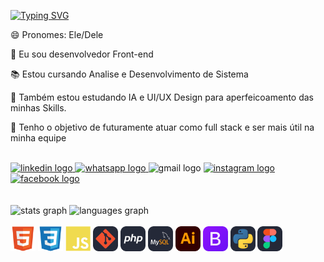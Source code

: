 <p align="left">
  <a href="https://git.io/typing-svg">
    <img src="https://readme-typing-svg.demolab.com?font=Fira+Code&weight=600&size=25&pause=1000&color=ffffff&random=false&width=435&height=40&lines=Ol%C3%A1%2C+eu+sou+André+Marçal!+%E2%98%95%F0%9F%92%BB%F0%9F%8C%9" alt="Typing SVG">
  </a>
</p>


<div align="left">
😄 Pronomes: Ele/Dele <br>
  
🔭 Eu sou desenvolvedor Front-end

📚 Estou cursando Analise e Desenvolvimento de Sistema

🌱 Também estou estudando IA e UI/UX Design para aperfeicoamento das minhas Skills.

💬 Tenho o objetivo de futuramente atuar como full stack e ser mais útil na minha equipe
<br>
<br>
</div>

<div align="left">
  <a href="https://www.linkedin.com/in/andre-mar%C3%A7al-b506b7329/" target="_blank">
    <img src="https://raw.githubusercontent.com/maurodesouza/profile-readme-generator/master/src/assets/icons/social/linkedin/default.svg" width="52" height="40" alt="linkedin logo"  />
  </a>
  <a href="https://w.app/Ms8i7z" target="_blank">
    <img src="https://raw.githubusercontent.com/maurodesouza/profile-readme-generator/master/src/assets/icons/social/whatsapp/default.svg" width="52" height="40" alt="whatsapp logo"  />
  </a>
  <img src="https://raw.githubusercontent.com/maurodesouza/profile-readme-generator/master/src/assets/icons/social/gmail/default.svg" width="52" height="40" alt="gmail logo"  />
  <a href="https://www.instagram.com/andre.marcal/" target="_blank">
    <img src="https://raw.githubusercontent.com/maurodesouza/profile-readme-generator/master/src/assets/icons/social/instagram/default.svg" width="52" height="40" alt="instagram logo"  />
  </a>
  <a href="https://www.facebook.com/andre.oliveira.marcal/" target="_blank">
    <img src="https://raw.githubusercontent.com/maurodesouza/profile-readme-generator/master/src/assets/icons/social/facebook/default.svg" width="52" height="40" alt="facebook logo"  />
  </a>
</div>

<br>
<br>
<div align="left">
  <img src="https://github-readme-stats.vercel.app/api?username=Marcal-Andre&hide_title=false&hide_rank=false&show_icons=true&include_all_commits=true&count_private=true&disable_animations=false&theme=dracula&locale=pt-br&hide_border=false&order=1" height="150" alt="stats graph"  />
  <img src="https://github-readme-stats.vercel.app/api/top-langs?username=Marcal-Andre&locale=en&hide_title=false&layout=compact&card_width=320&langs_count=5&theme=dracula&hide_border=false&order=2" height="150" alt="languages graph"  />
</div>
<br>

  <div style="display: inline_block" align="left">
    
  <img align="center" alt="HTML" height="40" width="40" src="https://raw.githubusercontent.com/devicons/devicon/master/icons/html5/html5-original.svg">
  <img align="center" alt="CSS" height="40" width="40" src="https://raw.githubusercontent.com/devicons/devicon/master/icons/css3/css3-original.svg">
  <img align="center" alt="Js" height="40" width="40" src="https://raw.githubusercontent.com/devicons/devicon/master/icons/javascript/javascript-plain.svg">
  <img align="center" alt="Git" height="40" width="40" src="https://github.com/LelouchFR/skill-icons/raw/main/assets/git-auto.svg">
   <img align="center" alt="PHP" height="40" width="40" src="https://raw.githubusercontent.com/tandpfun/skill-icons/65dea6c4eaca7da319e552c09f4cf5a9a8dab2c8/icons/PHP-Dark.svg">
 <img align="center" alt="MySQL" height="40" width="40" src="https://raw.githubusercontent.com/tandpfun/skill-icons/65dea6c4eaca7da319e552c09f4cf5a9a8dab2c8/icons/MySQL-Dark.svg">
    <img align="center" alt="AI" height="40" width="40" src="https://github.com/LelouchFR/skill-icons/raw/main/assets/illustrator.svg">
    <img align="center" alt="Bootstrap" height="40" width="40" src="https://github.com/LelouchFR/skill-icons/raw/main/assets/bootstrap.svg">
    <img align="center" alt="Python" height="40" width="40" src="https://github.com/LelouchFR/skill-icons/raw/main/assets/python-auto.svg">
    <img align="center" alt="Figma" height="40" width="40" src="https://github.com/LelouchFR/skill-icons/raw/main/assets/figma-auto.svg">
       
            



</div>
